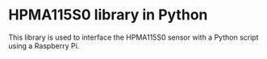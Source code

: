 # HPMA115S0 library in Python

This library is used to interface the HPMA115S0 sensor with a Python script using a Raspberry Pi.
